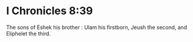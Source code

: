 # I Chronicles 8:39

The sons of Eshek his brother : Ulam his firstborn, Jeush the second, and Eliphelet the third.
